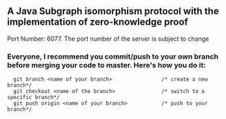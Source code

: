 ## A Java Subgraph isomorphism protocol with the implementation of zero-knowledge proof
Port Number: 6077. The port number of the server is subject to change
### Everyone, I recommend you commit/push to your own branch before merging your code to master. Here's how you do it:
      git branch <name of your branch>                /* create a new branch*/
      git checkout <name of the branch>               /* switch to a specific branch*/
      git push origin <name of your branch>           /* push to your branch*/
      
